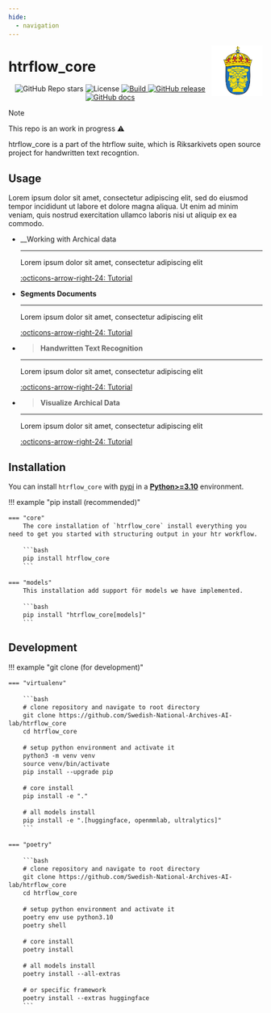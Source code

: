 ```yaml
---
hide:
  - navigation
---
```


<img src="assets/riks.png" width="20%" height="20%" align="right" />

# **htrflow_core**

<p align="center">
    <img alt="GitHub Repo stars" src="https://img.shields.io/github/stars/Swedish-National-Archives-AI-lab/htrflow_core">
    <img alt="License" src="https://img.shields.io/github/license/Swedish-National-Archives-AI-lab/htrflow_core">
    <a href="https://circleci.com/gh/Swedish-National-Archives-AI-lab/htrflow_core">
        <img alt="Build" src="https://img.shields.io/github/Swedish-National-Archives-AI-lab/htrflow_core/main">
    </a>
    <a href="https://github.com/Swedish-National-Archives-AI-lab/htrflow_core/releases">
        <img alt="GitHub release" src="https://img.shields.io/github/release/Swedish-National-Archives-AI-lab/htrflow_core.svg">
    </a>
    <a href="https://github.com/Swedish-National-Archives-AI-lab/htrflow_core/releases">
        <img alt="GitHub docs" src="https://img.shields.io/github/docs/Swedish-National-Archives-AI-lab/htrflow_core.svg">
    </a>
</p>

> [!NOTE]  
> This repo is an work in progress ⚠️

htrflow_core is a part of the htrflow suite, which is Riksarkivets open source project for handwritten text recogntion.

## Usage

Lorem ipsum dolor sit amet, consectetur adipiscing elit, sed do eiusmod tempor incididunt ut labore et dolore magna aliqua. Ut enim ad minim veniam, quis nostrud exercitation ullamco laboris nisi ut aliquip ex ea commodo.

<div class="grid cards" markdown>

- \_\_Working with Archical data

  ***

  Lorem ipsum dolor sit amet, consectetur adipiscing elit

  [:octicons-arrow-right-24: Tutorial](getting_started/data_structure.md)

- **Segments Documents**

  ***

  Lorem ipsum dolor sit amet, consectetur adipiscing elit

  [:octicons-arrow-right-24: Tutorial](getting_started/models.md)

- > **Handwritten Text Recognition**

  ***

  Lorem ipsum dolor sit amet, consectetur adipiscing elit

  [:octicons-arrow-right-24: Tutorial](getting_started/models.md)

- > **Visualize Archical Data**

  ***

  Lorem ipsum dolor sit amet, consectetur adipiscing elit

  [:octicons-arrow-right-24: Tutorial](getting_started/models.md)

</div>

## Installation

You can install `htrflow_core` with [pypi](https://pypi.org/project/htrflow_core) in a
[**Python>=3.10**](https://www.python.org/) environment.

!!! example "pip install (recommended)"

    === "core"
        The core installation of `htrflow_core` install everything you need to get you started with structuring output in your htr workflow.

        ```bash
        pip install htrflow_core
        ```

    === "models"
        This installation add support för models we have implemented.

        ```bash
        pip install "htrflow_core[models]"
        ```

## Development

!!! example "git clone (for development)"

    === "virtualenv"

        ```bash
        # clone repository and navigate to root directory
        git clone https://github.com/Swedish-National-Archives-AI-lab/htrflow_core
        cd htrflow_core

        # setup python environment and activate it
        python3 -m venv venv
        source venv/bin/activate
        pip install --upgrade pip

        # core install
        pip install -e "."

        # all models install
        pip install -e ".[huggingface, openmmlab, ultralytics]"
        ```

    === "poetry"

        ```bash
        # clone repository and navigate to root directory
        git clone https://github.com/Swedish-National-Archives-AI-lab/htrflow_core
        cd htrflow_core

        # setup python environment and activate it
        poetry env use python3.10
        poetry shell

        # core install
        poetry install

        # all models install
        poetry install --all-extras

        # or specific framework
        poetry install --extras huggingface
        ```
